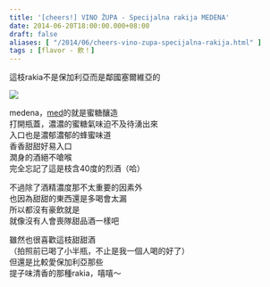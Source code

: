 ```yaml
---
title: '[cheers!] VINO ŽUPA - Specijalna rakija MEDENA'
date: 2014-06-20T18:00:00.000+08:00
draft: false
aliases: [ "/2014/06/cheers-vino-zupa-specijalna-rakija.html" ]
tags : [flavor - 飲！]
---
```


這枝rakia不是保加利亞而是鄰國塞爾維亞的  

[![](https://4.bp.blogspot.com/-aVYf96CsGW0/XEMklNwJEZI/AAAAAAAAFvY/hqGoiF3LsD03rQkdUtX6YDw979LvB-e3wCLcBGAs/s640/14347758036_ddb42fbca5_z.jpg)](https://4.bp.blogspot.com/-aVYf96CsGW0/XEMklNwJEZI/AAAAAAAAFvY/hqGoiF3LsD03rQkdUtX6YDw979LvB-e3wCLcBGAs/s1600/14347758036_ddb42fbca5_z.jpg)

medena，[med](http://www.hidie.net/2014/06/blog-post.html)的就是蜜糖釀造  
打開瓶蓋，濃濃的蜜糖氣味迫不及待湧出來  
入口也是濃郁濃郁的蜂蜜味道  
香香甜甜好易入口  
潤身的酒絕不嗆喉  
完全忘記了這是枝含40度的烈酒（哈）  
  
不過除了酒精濃度那不太重要的因素外  
也因為甜甜的東西還是多喝會太漏  
所以都沒有豪飲就是  
就像沒有人會喪隊甜品酒一樣吧  
  
雖然也很喜歡這枝甜甜酒  
（拍照前已喝了小半瓶，不止是我一個人喝的好了）  
但還是比較愛保加利亞那些  
提子味清香的那種rakia，嘻嘻～